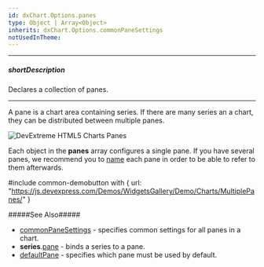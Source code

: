 ```yaml
---
id: dxChart.Options.panes
type: Object | Array<Object>
inherits: dxChart.Options.commonPaneSettings
notUsedInTheme: 
---
```

---
##### shortDescription
Declares a collection of panes.

---
A pane is a chart area containing series. If there are many series an a chart, they can be distributed between multiple panes.

![DevExtreme HTML5 Charts Panes](/images/ChartJS/visual_elements/panes.png)

Each object in the **panes** array configures a single pane. If you have several panes, we recommend you to [name](/api-reference/10%20UI%20Components/dxChart/1%20Configuration/panes/name.md '/Documentation/ApiReference/UI_Components/dxChart/Configuration/panes/#name') each pane in order to be able to refer to them afterwards.

#include common-demobutton with {
    url: "https://js.devexpress.com/Demos/WidgetsGallery/Demo/Charts/MultiplePanes/"
}

#####See Also#####
- [commonPaneSettings](/api-reference/10%20UI%20Components/dxChart/1%20Configuration/commonPaneSettings '/Documentation/ApiReference/UI_Components/dxChart/Configuration/commonPaneSettings/') - specifies common settings for all panes in a chart.
- **series**.[pane](/api-reference/10%20UI%20Components/dxChart/5%20Series%20Types/CommonSeries/pane.md '/Documentation/ApiReference/UI_Components/dxChart/Configuration/series/#pane') - binds a series to a pane.
- [defaultPane](/Documentation/ApiReference/UI_Components/dxChart/Configuration/#defaultPane) - specifies which pane must be used by default.